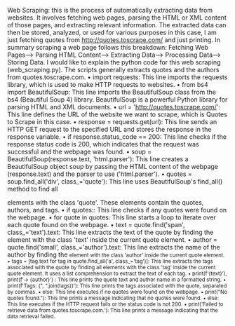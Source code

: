 Web Scraping: this is the process of automatically extracting data from websites. It involves fetching web pages, parsing the HTML or XML content of those pages, and extracting relevant information. The extracted data can then be stored, analyzed, or used for various purposes in this case, I am just fetching quotes from http://quotes.toscrape.com/ and just printing.
In summary scraping a web page follows this breakdown: 
Fetching Web Pages--> Parsing HTML Content--> Extracting Data--> Processing Data--> Storing Data.
I would like to explain the python code for this web scraping (web_scraping.py).
The scripts generally extracts quotes and the authors from quotes.toscrape.com.
•	import requests: This line imports the requests library, which is used to make HTTP requests to websites.
•	from bs4 import BeautifulSoup: This line imports the BeautifulSoup class from the bs4 (Beautiful Soup 4) library. BeautifulSoup is a powerful Python library for parsing HTML and XML documents.
•	url = 'http://quotes.toscrape.com/': This line defines the URL of the website we want to scrape, which is Quotes to Scrape in this case.
•	response = requests.get(url): This line sends an HTTP GET request to the specified URL and stores the response in the response variable.
•	if response.status_code == 200: This line checks if the response status code is 200, which indicates that the request was successful and the webpage was found.
•	soup = BeautifulSoup(response.text, 'html.parser'): This line creates a BeautifulSoup object soup by passing the HTML content of the webpage (response.text) and the parser to use ('html.parser').
•	quotes = soup.find_all('div', class_='quote'): This line uses BeautifulSoup's find_all() method to find all <div> elements with the class 'quote'. These elements contain the quotes, authors, and tags.
•	if quotes:: This line checks if any quotes were found on the webpage.
•	for quote in quotes: This line starts a loop to iterate over each quote found on the webpage. 
•	text = quote.find('span', class_='text').text: This line extracts the text of the quote by finding the <span> element with the class 'text' inside the current quote element.
•	author = quote.find('small', class_='author').text: This line extracts the name of the author by finding the <small> element with the class 'author' inside the current quote element.
•	tags = [tag.text for tag in quote.find_all('a', class_='tag')]: This line extracts the tags associated with the quote by finding all <a> elements with the class 'tag' inside the current quote element. It uses a list comprehension to extract the text of each tag.
•	print(f'{text}'), print(f'-> {author}') : This line prints the quote text and author name in a formatted string.
•	print(f'Tags: {", ".join(tags)}'): This line prints the tags associated with the quote, separated by commas.
•	else: This line executes if no quotes were found on the webpage.
•	print("No quotes found."): This line prints a message indicating that no quotes were found.
•	else: This line executes if the HTTP request fails or the status code is not 200.
•	print('Failed to retrieve data from quotes.toscrape.com.'): This line prints a message indicating that the data retrieval failed.
